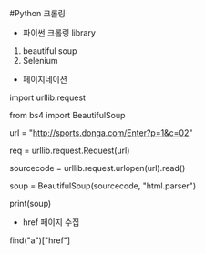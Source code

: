 #Python 크롤링

- 파이썬 크롤링 library

1. beautiful soup
2. Selenium


- 페이지네이션

import urllib.request

from bs4 import BeautifulSoup

url = "http://sports.donga.com/Enter?p=1&c=02"

req = urllib.request.Request(url)

sourcecode = urllib.request.urlopen(url).read()

soup = BeautifulSoup(sourcecode, "html.parser")

print(soup)


- href 페이지 수집

find("a")["href"]



